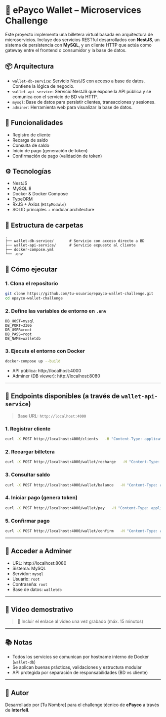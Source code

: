 # 💼 ePayco Wallet – Microservices Challenge

Este proyecto implementa una billetera virtual basada en arquitectura de microservicios. Incluye dos servicios RESTful desarrollados con **NestJS**, un sistema de persistencia con **MySQL**, y un cliente HTTP que actúa como gateway entre el frontend o consumidor y la base de datos.

## 📦 Arquitectura

- `wallet-db-service`: Servicio NestJS con acceso a base de datos. Contiene la lógica de negocio.
- `wallet-api-service`: Servicio NestJS que expone la API pública y se comunica con el servicio de BD vía HTTP.
- `mysql`: Base de datos para persistir clientes, transacciones y sesiones.
- `adminer`: Herramienta web para visualizar la base de datos.

## 🚀 Funcionalidades

- Registro de cliente
- Recarga de saldo
- Consulta de saldo
- Inicio de pago (generación de token)
- Confirmación de pago (validación de token)

## ⚙️ Tecnologías

- NestJS
- MySQL 8
- Docker & Docker Compose
- TypeORM
- RxJS + Axios (`HttpModule`)
- SOLID principles + modular architecture

## 📁 Estructura de carpetas

```
.
├── wallet-db-service/       # Servicio con acceso directo a BD
├── wallet-api-service/      # Servicio expuesto al cliente
├── docker-compose.yml
└── .env
```

## 🐳 Cómo ejecutar

### 1. Clona el repositorio

```bash
git clone https://github.com/tu-usuario/epayco-wallet-challenge.git
cd epayco-wallet-challenge
```

### 2. Define las variables de entorno en `.env`

```env
DB_HOST=mysql
DB_PORT=3306
DB_USER=root
DB_PASS=root
DB_NAME=walletdb
```

### 3. Ejecuta el entorno con Docker

```bash
docker-compose up --build
```

- API pública: http://localhost:4000
- Adminer (DB viewer): http://localhost:8080

---

## 📡 Endpoints disponibles (a través de `wallet-api-service`)

> Base URL: `http://localhost:4000`

### 1. Registrar cliente

```bash
curl -X POST http://localhost:4000/clients   -H "Content-Type: application/json"   -d '{"document":"12345678","fullName":"Juan Pérez","email":"juan@example.com","phone":"789456123"}'
```

### 2. Recargar billetera

```bash
curl -X POST http://localhost:4000/wallet/recharge   -H "Content-Type: application/json"   -d '{"document":"12345678","phone":"789456123","amount":100.00}'
```

### 3. Consultar saldo

```bash
curl -X POST http://localhost:4000/wallet/balance   -H "Content-Type: application/json"   -d '{"document":"12345678","phone":"789456123"}'
```

### 4. Iniciar pago (genera token)

```bash
curl -X POST http://localhost:4000/wallet/pay   -H "Content-Type: application/json"   -d '{"document":"12345678","phone":"789456123","amount":20.00}'
```

### 5. Confirmar pago

```bash
curl -X POST http://localhost:4000/wallet/confirm   -H "Content-Type: application/json"   -d '{"sessionId":"<copiar_id_de_sesion>","token":"<token_enviado>"}'
```

---

## 🔪 Acceder a Adminer

- URL: http://localhost:8080
- Sistema: MySQL
- Servidor: `mysql`
- Usuario: `root`
- Contraseña: `root`
- Base de datos: `walletdb`

---

## 📙 Video demostrativo

> 🔗 Incluir el enlace al video una vez grabado (máx. 15 minutos)

---

## 📚 Notas

- Todos los servicios se comunican por hostname interno de Docker (`wallet-db`)
- Se aplican buenas prácticas, validaciones y estructura modular
- API protegida por separación de responsabilidades (BD vs cliente)

---

## 👤 Autor

Desarrollado por [Tu Nombre] para el challenge técnico de **ePayco** a través de **Interfell**.